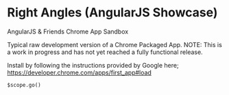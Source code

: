 Right Angles (AngularJS Showcase)
==================================

AngularJS &amp; Friends Chrome App Sandbox

Typical raw development version of a Chrome Packaged App.  NOTE: This is a work in progress and has not yet reached a fully functional release.

Install by following the instructions provided by Google here; https://developer.chrome.com/apps/first_app#load

```
$scope.go()
```
